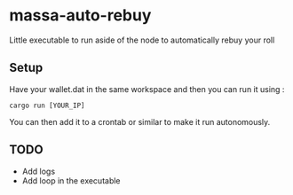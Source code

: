 # massa-auto-rebuy
Little executable to run aside of the node to automatically rebuy your roll


## Setup

Have your wallet.dat in the same workspace and then you can run it using :
```
cargo run [YOUR_IP]
```

You can then add it to a crontab or similar to make it run autonomously.

## TODO

- Add logs
- Add loop in the executable